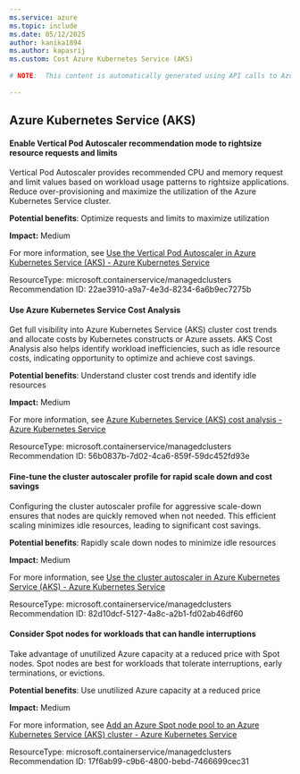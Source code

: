 ```yaml
---
ms.service: azure
ms.topic: include
ms.date: 05/12/2025
author: kanika1894
ms.author: kapasrij
ms.custom: Cost Azure Kubernetes Service (AKS)
  
# NOTE:  This content is automatically generated using API calls to Azure. Any edits made on these files will be overwritten in the next run of the script. 
  
---
```

  
## Azure Kubernetes Service (AKS)  
  
<!--22ae3910-a9a7-4e3d-8234-6a6b9ec7275b_begin-->

#### Enable Vertical Pod Autoscaler recommendation mode to rightsize resource requests and limits  
  
Vertical Pod Autoscaler provides recommended CPU and memory request and limit values based on workload usage patterns to rightsize applications. Reduce over-provisioning and maximize the utilization of the Azure Kubernetes Service cluster.  
  
**Potential benefits**: Optimize requests and limits to maximize utilization  

**Impact:** Medium
  
For more information, see [Use the Vertical Pod Autoscaler in Azure Kubernetes Service (AKS) - Azure Kubernetes Service](https://aka.ms/aks/docs/vpa)  

ResourceType: microsoft.containerservice/managedclusters  
Recommendation ID: 22ae3910-a9a7-4e3d-8234-6a6b9ec7275b  


<!--22ae3910-a9a7-4e3d-8234-6a6b9ec7275b_end-->

<!--56b0837b-7d02-4ca6-859f-59dc452fd93e_begin-->

#### Use Azure Kubernetes Service Cost Analysis  
  
Get full visibility into Azure Kubernetes Service (AKS) cluster cost trends and allocate costs by Kubernetes constructs or Azure assets. AKS Cost Analysis also helps identify workload inefficiencies, such as idle resource costs, indicating opportunity to optimize and achieve cost savings.  
  
**Potential benefits**: Understand cluster cost trends and identify idle resources  

**Impact:** Medium
  
For more information, see [Azure Kubernetes Service (AKS) cost analysis - Azure Kubernetes Service](https://aka.ms/aks/docs/cost-analysis)  

ResourceType: microsoft.containerservice/managedclusters  
Recommendation ID: 56b0837b-7d02-4ca6-859f-59dc452fd93e  


<!--56b0837b-7d02-4ca6-859f-59dc452fd93e_end-->

<!--82d10dcf-5127-4a8c-a2b1-fd02ab46df60_begin-->

#### Fine-tune the cluster autoscaler profile for rapid scale down and cost savings  
  
Configuring the cluster autoscaler profile for aggressive scale-down ensures that nodes are quickly removed when not needed. This efficient scaling minimizes idle resources, leading to significant cost savings.  
  
**Potential benefits**: Rapidly scale down nodes to minimize idle resources  

**Impact:** Medium
  
For more information, see [Use the cluster autoscaler in Azure Kubernetes Service (AKS) - Azure Kubernetes Service](https://aka.ms/aks.docs/cas-cost-profile)  

ResourceType: microsoft.containerservice/managedclusters  
Recommendation ID: 82d10dcf-5127-4a8c-a2b1-fd02ab46df60  


<!--82d10dcf-5127-4a8c-a2b1-fd02ab46df60_end-->

<!--17f6ab99-c9b6-4800-bebd-7466699cec31_begin-->

#### Consider Spot nodes for workloads that can handle interruptions  
  
Take advantage of unutilized Azure capacity at a reduced price with Spot nodes. Spot nodes are best for workloads that tolerate interruptions, early terminations, or evictions.  
  
**Potential benefits**: Use unutilized Azure capacity at a reduced price  

**Impact:** Medium
  
For more information, see [Add an Azure Spot node pool to an Azure Kubernetes Service (AKS) cluster - Azure Kubernetes Service](https://aka.ms/aks/docs/spot)  

ResourceType: microsoft.containerservice/managedclusters  
Recommendation ID: 17f6ab99-c9b6-4800-bebd-7466699cec31  


<!--17f6ab99-c9b6-4800-bebd-7466699cec31_end-->

<!--articleBody-->
